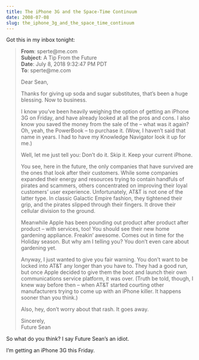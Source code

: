 ```yaml
---
title: The iPhone 3G and the Space-Time Continuum
date: 2008-07-08
slug: the_iphone_3g_and_the_space_time_continuum
---
```

<p>Got this in my inbox tonight:</p>

<blockquote>
  <p><strong>From</strong>:  &#115;&#112;&#101;&#114;&#116;&#101;&#064;&#109;&#101;&#046;&#099;&#111;&#109;<br />
  <strong>Subject</strong>: A Tip From the Future<br />
  <strong>Date</strong>: July 8, 2018 9:32:47 PM PDT<br />
  <strong>To</strong>:  &#115;&#112;&#101;&#114;&#116;&#101;&#064;&#109;&#101;&#046;&#099;&#111;&#109;</p>
  
  <p>Dear Sean,</p>
  
  <p>Thanks for giving up soda and sugar substitutes, that&#8217;s been a huge blessing. Now to business.</p>
  
  <p>I know you&#8217;ve been heavily weighing the option of getting an iPhone 3G on Friday, and have already looked at all the pros and cons. I also know you saved the money from the sale of the &#8211; what was it again? Oh, yeah, the PowerBook &#8211; to purchase it. (Wow, I haven&#8217;t said that name in years. I had to have my Knowledge Navigator look it up for me.)</p>
  
  <p>Well, let me just tell you: Don&#8217;t do it. Skip it. Keep your current iPhone.</p>
  
  <p>You see, here in the future, the only companies that have survived are the ones that look after their customers. While some companies expanded their energy and resources trying to contain handfuls of pirates and scammers, others concentrated on improving their loyal customers&#8217; user experience. Unfortunately, AT&amp;T is not one of the latter type. In classic Galactic Empire fashion, they tightened their grip, and the pirates slipped through their fingers. It drove their cellular division to the ground.</p>
  
  <p>Meanwhile Apple has been pounding out product after product after product &#8211; with services, too! You should see their new home gardening appliance. Freakin&#8217; awesome. Comes out in time for the Holiday season. But why am I telling you? You don&#8217;t even care about gardening yet.</p>
  
  <p>Anyway, I just wanted to give you fair warning. You don&#8217;t want to be locked into AT&amp;T any longer than you have to. They had a good run, but once Apple decided to give them the boot and launch their own communications service platform, it was over. (Truth be told, though, I knew way before then &#8211; when AT&amp;T started courting other manufacturers trying to come up with an iPhone killer. It happens sooner than you think.)</p>
  
  <p>Also, hey, don&#8217;t worry about that rash. It goes away.</p>
  
  <p>Sincerely,<br />
  Future Sean</p>
</blockquote>

<p>So what do you think? I say Future Sean&#8217;s an idiot.</p>

<p>I&#8217;m getting an iPhone 3G this Friday.</p>